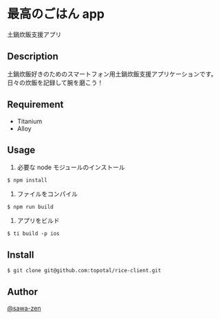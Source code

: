 # 最高のごはん app

土鍋炊飯支援アプリ

## Description

土鍋炊飯好きのためのスマートフォン用土鍋炊飯支援アプリケーションです。
日々の炊飯を記録して腕を磨こう！

## Requirement

- Titanium
- Alloy

## Usage

1. 必要な node モジュールのインストール
  ```
  $ npm install
  ```

1. ファイルをコンパイル
  ```
  $ npm run build
  ```

1. アプリをビルド
  ```
  $ ti build -p ios
  ```

## Install
```
$ git clone git@github.com:topotal/rice-client.git
```

## Author

[@sawa-zen](https://github.com/sawa-zen)
